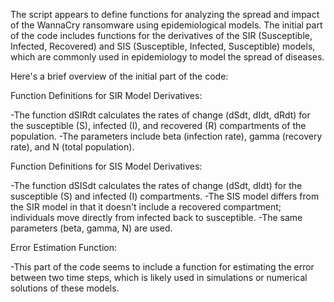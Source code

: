 The script appears to define functions for analyzing the spread and impact of the WannaCry ransomware using epidemiological models. 
The initial part of the code includes functions for the derivatives of the SIR (Susceptible, Infected, Recovered) 
and SIS (Susceptible, Infected, Susceptible) models, which are commonly used in epidemiology to model the spread of diseases.

Here's a brief overview of the initial part of the code:

Function Definitions for SIR Model Derivatives:

-The function dSIRdt calculates the rates of change (dSdt, dIdt, dRdt) for the susceptible (S), infected (I), and recovered (R) compartments of the population.
-The parameters include beta (infection rate), gamma (recovery rate), and N (total population).

Function Definitions for SIS Model Derivatives:

-The function dSISdt calculates the rates of change (dSdt, dIdt) for the susceptible (S) and infected (I) compartments.
-The SIS model differs from the SIR model in that it doesn't include a recovered compartment; individuals move directly from infected back to susceptible.
-The same parameters (beta, gamma, N) are used.

Error Estimation Function:

-This part of the code seems to include a function for estimating the error between two time steps, which is likely used in simulations or numerical solutions of these models.
